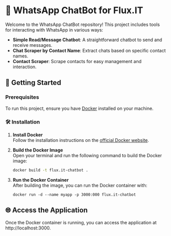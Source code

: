# 📱 WhatsApp ChatBot for Flux.IT

Welcome to the WhatsApp ChatBot repository! This project includes tools for interacting with WhatsApp in various ways:

- **Simple Read/Message Chatbot**: A straightforward chatbot to send and receive messages.
- **Chat Scraper by Contact Name**: Extract chats based on specific contact names.
- **Contact Scraper**: Scrape contacts for easy management and interaction.

## 🚀 Getting Started

### Prerequisites

To run this project, ensure you have [Docker](https://www.docker.com/) installed on your machine.

### 🛠️ Installation

1. **Install Docker**  
   Follow the installation instructions on the [official Docker website](https://www.docker.com/).

2. **Build the Docker Image**  
   Open your terminal and run the following command to build the Docker image:

   ```bash
   docker build -t flux.it-chatbot .
   ```
   
3. **Run the Docker Container**  
   After building the image, you can run the Docker container with:

   ```
   docker run -d --name myapp -p 3000:000 flux.it-chatbot
   ```

## 🌐 Access the Application
Once the Docker container is running, you can access the application at http://localhost:3000.
